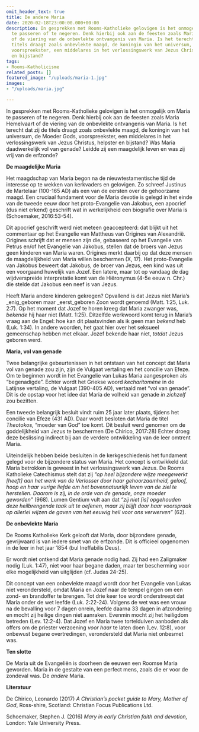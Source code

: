 ```yaml
---
omit_header_text: true
title: De andere Maria
date: 2020-02-18T23:00:00.000+00:00
description: In gesprekken met Rooms-Katholieke gelovigen is het onmogelijk om Maria
  te passeren of te negeren. Denk hierbij ook aan de feesten zoals Maria Hemelvaart
  of de viering van de onbevlekte ontvangenis van Maria. Is het terecht dat zij de
  titels draagt zoals onbevlekte maagd, de koningin van het universum, de Moeder Gods,
  voorspreekster, een middelares in het verlossingswerk van Jezus Christus, helpster
  en bijstand?
tags:
- Rooms-Katholicisme
related_posts: []
featured_image: "/uploads/maria-1.jpg"
images:
- "/uploads/maria.jpg"

---
```

In gesprekken met Rooms-Katholieke gelovigen is het onmogelijk om Maria te passeren of te negeren. Denk hierbij ook aan de feesten zoals Maria Hemelvaart of de viering van de onbevlekte ontvangenis van Maria. Is het terecht dat zij de titels draagt zoals onbevlekte maagd, de koningin van het universum, de Moeder Gods, voorspreekster, een middelares in het verlossingswerk van Jezus Christus, helpster en bijstand? Was Maria daadwerkelijk vol van genade? Leidde zij een maagdelijk leven en was zij vrij van de erfzonde?

**De maagdelijke Maria**

Het maagdschap van Maria begon na de nieuwtestamentische tijd de interesse op te wekken van kerkvaders en gelovigen. Zo schreef Justinus de Martelaar (100-165 AD) als een van de eersten over de gehoorzame maagd. Een cruciaal fundament voor de Maria devotie is gelegd in het einde van de tweede eeuw door het proto-Evangelie van Jakobus, een apocrief (dus niet erkend) geschrift wat in werkelijkheid een biografie over Maria is (Schoemaker, 2016:53-54).

Dit apocrief geschrift werd niet meteen geaccepteerd: dat blijkt uit het commentaar op het Evangelie van Mattheus van Origines van Alexandrië. Origines schrijft dat er mensen zijn die, gebaseerd op het Evangelie van Petrus en/of het Evangelie van Jakobus, stellen dat de broers van Jezus geen kinderen van Maria waren. Origines merkt daarbij op dat deze mensen de maagdelijkheid van Maria willen beschermen (X, 17). Het proto-Evangelie van Jakobus beweert dat Jakobus, de broer van Jezus, een kind was uit een voorgaand huwelijk van Jozef. Een latere, maar tot op vandaag de dag wijdverspreide interpretatie komt van de Hiëronymus (4-5e eeuw n. Chr.) die stelde dat Jakobus een neef is van Jezus.

Heeft Maria andere kinderen gekregen? Opvallend is dat Jezus niet Maria’s _enig_geboren maar _eerst_geboren Zoon wordt genoemd (Matt. 1:25, Luk. 2:7). Op het moment dat Jozef te horen kreeg dat Maria zwanger was, _bekende_ hij haar niet (Matt. 1:25). Ditzelfde werkwoord komt terug in Maria’s vraag aan de Engel: hoe kan dit plaatsvinden als ik geen man _bekend_ heb (Luk. 1:34). In andere woorden, het gaat hier over het seksueel gemeenschap hebben met elkaar. Jozef bekende haar niet, _totdat_ Jezus geboren werd.

**Maria, vol van genade**

Twee belangrijke gebeurtenissen in het ontstaan van het concept dat Maria vol van genade zou zijn, zijn de Vulgaat vertaling en het concilie van Efeze. Om te beginnen wordt in het Evangelie van Lukas Maria aangesproken als “begenadigde”. Echter wordt het Griekse woord _kecharitoméne_ in de Latijnse vertaling, de Vulgaat (390-405 AD), vertaald met “vol van genade”. Dit is de opstap voor het idee dat Maria de volheid van genade _in zichzelf_ zou bezitten.

Een tweede belangrijk besluit vindt ruim 25 jaar later plaats, tijdens het concilie van Efeze (431 AD). Daar wordt besloten dat Maria de titel _Theotokos,_ “moeder van God” toe komt. Dit besluit werd genomen om de goddelijkheid van Jezus te beschermen (De Chirico, 2017:28) Echter droeg deze beslissing indirect bij aan de verdere ontwikkeling van de leer omtrent Maria.

Uiteindelijk hebben beide besluiten in de kerkgeschiedenis het fundament gelegd voor de bijzondere status van Maria. Het concept is ontwikkeld dat Maria betrokken is geweest in het verlossingswerk van Jezus. De Rooms Katholieke Catechismus stelt dat zij _“op heel bijzondere wijze meegewerkt \[heeft\] aan het werk van de Verlosser door haar gehoorzaamheid, geloof, hoop en haar vurige liefde om het bovennatuurlijk leven van de ziel te herstellen. Daarom is zij, in de orde van de genade, onze moeder geworden”_ (968). Lumen Gentium vult aan dat _“zij niet \[is\] opgehouden deze heilbrengende taak uit te oefenen, maar zij blijft door haar voorspraak op allerlei wijzen de gaven van het eeuwig heil voor ons verwerven”_ (62).

**De onbevlekte Maria**

De Rooms Katholieke Kerk gelooft dat Maria, door bijzondere genade, gevrijwaard is van iedere smet van de erfzonde. Dit is officieel opgenomen in de leer in het jaar 1854 (bul Ineffabilis Deus).

Er wordt niet ontkend dat Maria genade nodig had. Zij had een Zaligmaker nodig (Luk. 1:47), niet voor haar begane daden, maar ter bescherming voor elke mogelijkheid van uitglijden (cf. Judas 24-25).

Dit concept van een onbevlekte maagd wordt door het Evangelie van Lukas niet verondersteld, omdat Maria en Jozef naar de tempel gingen om een zond- en brandoffer te brengen. Tot drie keer toe wordt onderstreept dat Maria onder de wet leefde (Luk. 2:22-24). Volgens de wet was een vrouw na de bevalling voor 7 dagen onrein, leefde daarna 33 dagen in afzondering en mocht zij heilige dingen niet aanraken. Evenmin mocht zij het heiligdom betreden (Lev. 12:2-4). Dat Jozef en Maria twee tortelduiven aanboden als offers om de priester verzoening _voor haar_ te laten doen (Lev. 12:8), voor onbewust begane overtredingen, verondersteld dat Maria niet onbesmet was.

**Ten slotte**

De Maria uit de Evangeliën is doorheen de eeuwen een Roomse Maria geworden. Maria in de gestalte van een perfect mens, zoals die er voor de zondeval was. De _andere_ Maria.

**Literatuur**

De Chirico, Leonardo (2017) _A Christian’s pocket guide to Mary, Mother of God_, Ross-shire, Scotland: Christian Focus Publications Ltd.

Schoemaker, Stephen J. (2016) _Mary in early Christian faith and devotion,_ London: Yale University Press.